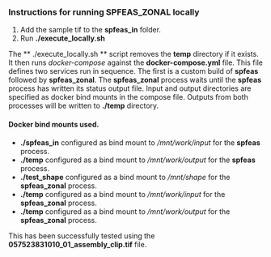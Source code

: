 ### Instructions for running SPFEAS_ZONAL locally

1. Add the sample tif to the **spfeas_in** folder.
2. Run **./execute_locally.sh**

The ** ./execute_locally.sh ** script removes the **temp** directory
if it exists. It then runs *docker-compose* against the **docker-compose.yml**
file. This file defines two services run in sequence.
The first is a custom build of **spfeas** followed by **spfeas_zonal**. The
**spfeas_zonal** process waits until the **spfeas** process has
written its status output file.  Input and output directories are specified as docker bind mounts in the
compose file. Outputs from both processes will be written to **./temp** directory.

#### Docker bind mounts used.

* **./spfeas_in** configured as bind mount to */mnt/work/input* for the **spfeas** process.
* **./temp** configured as a bind mount to */mnt/work/output* for the **spfeas** process.
* **./test_shape** configured as a bind mount to */mnt/shape* for the **spfeas_zonal** process.
* **./temp** configured as a bind mount to */mnt/work/input* for the **spfeas_zonal** process.
* **./temp** configured as a bind mount to */mnt/work/output* for the **spfeas_zonal** process.


This has been successfully tested using the **057523831010_01_assembly_clip.tif** file.
